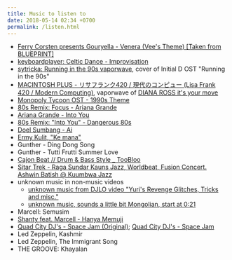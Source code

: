 ```yaml
---
title: Music to listen to
date: 2018-05-14 02:34 +0700
permalink: /listen.html
---
```


- [Ferry Corsten presents Gouryella - Venera (Vee's Theme) [Taken from BLUEPRINT]](https://www.youtube.com/watch?v=qkt_Cik5JmY&index=5&list=PLSKfjMF4i5l6gj-SORWzctkPBIuF7RKE6)
- [keyboardplayer: Celtic Dance - Improvisation](https://www.youtube.com/watch?v=QaYS11gDhQ0)
- [sytricka: Running in the 90s vaporwave](https://soundcloud.com/sytricka/wsg-running-in-the-90s-vaporwave), cover of Initial D OST "Running in the 90s"
- [MACINTOSH PLUS - リサフランク420 / 現代のコンピュー (Lisa Frank 420 / Modern Computing)](https://www.youtube.com/watch?v=cU8HrO7XuiE), vaporwave of [DIANA ROSS it's your move](https://www.youtube.com/watch?v=Uno7f5IGAPI)
- [Monopoly Tycoon OST - 1990s Theme](https://www.youtube.com/watch?v=TdvWjjcS8I4&list=PLC642184314A6EBDF&index=8)
- [80s Remix: Focus - Ariana Grande](https://www.youtube.com/watch?v=HwdacYfEvdU&feature=youtu.be)
- [Ariana Grande - Into You](https://www.youtube.com/watch?v=1ekZEVeXwek)
- [80s Remix: "Into You" - Dangerous 80s](https://www.youtube.com/watch?v=8uDQ0P9AWc8)
- [Doel Sumbang - Ai](https://www.youtube.com/watch?v=3fjC3rsUK7o&index=28&list=PLA5GcCf1rx3FirTpMMir0_nEEmTUI61At)
- [Ermy Kulit, "Ke mana"](https://www.youtube.com/watch?v=eYQTJtonOVI)
- Gunther - Ding Dong Song
- Gunther - Tutti Frutti Summer Love
- [Cajon Beat // Drum & Bass Style _ TooBloo](https://www.youtube.com/watch?v=7MLpX104Auo)
- [Sitar Trek - Raga Sundar Kauns Jazz, Worldbeat, Fusion Concert. Ashwin Batish @ Kuumbwa Jazz](https://www.youtube.com/watch?v=UgGZWh7Z9eo)
- unknown music in non-music videos
    - [unknown music from DJLO video "Yuri's Revenge Glitches, Tricks and misc."](https://www.youtube.com/watch?v=au81LBz3eYI)
    - [unknown music, sounds a little bit Mongolian, start at 0:21](https://www.youtube.com/watch?v=zy2NhArT02o)
- Marcell: Semusim
- [Shanty feat. Marcell - Hanya Memuji](https://www.youtube.com/watch?v=egD4AsW7oOs)
- [Quad City DJ's - Space Jam (Original)](https://www.youtube.com/watch?v=YrMOxASAmP0);
[Quad City DJ's - Space Jam](https://www.youtube.com/watch?v=OIeETR_HJ3Y)
- Led Zeppelin, Kashmir
- Led Zeppelin, The Immigrant Song
- THE GROOVE: Khayalan
